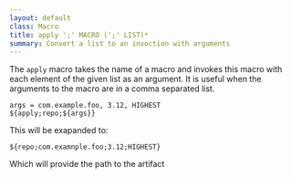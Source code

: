 ```yaml
---
layout: default
class: Macro
title: apply ';' MACRO (';' LIST)* 
summary: Convert a list to an invoction with arguments 
---
```


The `apply` macro takes the name of a macro and invokes this macro with each element of the given list as an argument. It is useful when the arguments to the macro are in a comma separated list.
	
	args = com.example.foo, 3.12, HIGHEST
	${apply;repo;${args}}

This will be exapanded to:

	${repo;com.examnple.foo;3.12;HIGHEST}

Which will provide the path to the artifact
